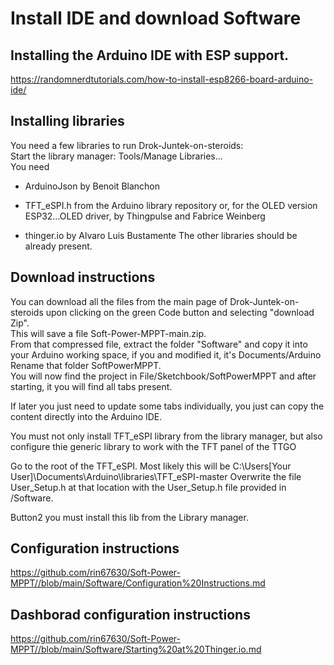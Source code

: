 # Install IDE and download Software

## Installing the Arduino IDE with ESP support.
https://randomnerdtutorials.com/how-to-install-esp8266-board-arduino-ide/

## Installing libraries
You need a few libraries to run Drok-Juntek-on-steroids:  
Start the library manager: Tools/Manage Libraries...  
You need  
- ArduinoJson by Benoit Blanchon
- TFT_eSPI.h from the Arduino library repository or, for the OLED version ESP32...OLED driver, by Thingpulse and Fabrice Weinberg

- thinger.io by Alvaro Luis Bustamente
The other libraries should be already present.

## Download instructions
You can download all the files from the main page of Drok-Juntek-on-steroids upon clicking on the green Code button and selecting "download Zip".    
This will save a file Soft-Power-MPPT-main.zip.  
From that compressed file, extract the folder "Software" and copy it into your Arduino working space, if you and modified it, it's Documents/Arduino  
Rename that folder SoftPowerMPPT.  
You will now find the project in File/Sketchbook/SoftPowerMPPT and after starting, it you will find all tabs present.  

If later you just need to update some tabs individually, you just can copy the content directly into the Arduino IDE.

You must not only install TFT_eSPI library from the library manager, but also configure thie generic library to work with the TFT panel of the TTGO

Go to the root of the TFT_eSPI. Most likely this will be C:\Users\[Your User]\Documents\Arduino\libraries\TFT_eSPI-master
Overwrite the file User_Setup.h  at that location with the User_Setup.h file provided in /Software.

Button2 you must install this lib from the Library manager. 



## Configuration instructions
https://github.com/rin67630/Soft-Power-MPPT//blob/main/Software/Configuration%20Instructions.md

## Dashborad configuration instructions
https://github.com/rin67630/Soft-Power-MPPT//blob/main/Software/Starting%20at%20Thinger.io.md
